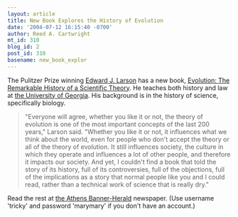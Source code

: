 ```yaml
---
layout: article
title: New Book Explores the History of Evolution
date: '2004-07-12 16:15:40 -0700'
author: Reed A. Cartwright
mt_id: 310
blog_id: 2
post_id: 310
basename: new_book_explor
---
```

The Pulitzer Prize winning [Edward J. Larson](http://www.lawsch.uga.edu/academics/profiles/larson.html) has a new book,  [Evolution: The Remarkable History of a Scientific Theory](http://www.amazon.com/exec/obidos/tg/detail/-/0679642889/qid=1089666496/sr=8-2/ref=pd_ka_2/104-6684831-1819143?v=glance&amp;s=books&amp;n=507846).  He teaches both history and law at [the University of Georgia](http://www.uga.edu).  His background is in the history of science, specifically biology.

> "Everyone will agree, whether you like it or not, the theory of evolution is one of the most important concepts of the last 200 years," Larson said. "Whether you like it or not, it influences what we think about the world, even for people who don't accept the theory or all of the theory of evolution. It still influences society, the culture in which they operate and influences a lot of other people, and therefore it impacts our society. And yet, I couldn't find a book that told the story of its history, full of its controversies, full of the objections, full of the implications as a story that normal people like you and I could read, rather than a technical work of science that is really dry."

 

Read the rest at [the Athens Banner-Herald](http://www.onlineathens.com/stories/071204/boo_20040712004.shtml) newspaper.  (Use username 'tricky' and password 'marymary' if you don't have an account.)
